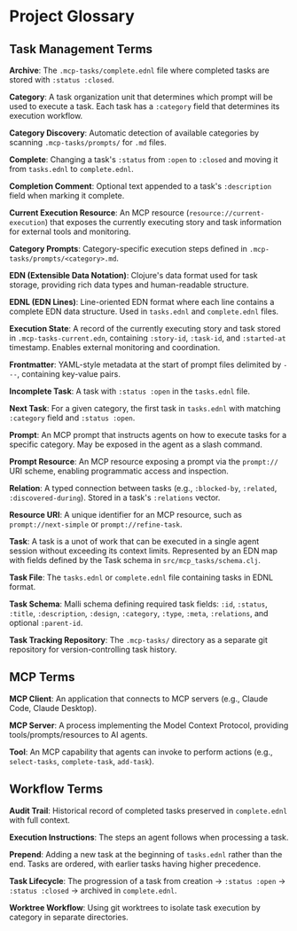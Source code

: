 # Project Glossary

## Task Management Terms

**Archive**: The `.mcp-tasks/complete.ednl` file where completed tasks are stored with `:status :closed`.

**Category**: A task organization unit that determines which prompt will be used to execute a task. Each task has a `:category` field that determines its execution workflow.

**Category Discovery**: Automatic detection of available categories by scanning `.mcp-tasks/prompts/` for `.md` files.

**Complete**: Changing a task's `:status` from `:open` to `:closed` and moving it from `tasks.ednl` to `complete.ednl`.

**Completion Comment**: Optional text appended to a task's `:description` field when marking it complete.

**Current Execution Resource**: An MCP resource (`resource://current-execution`) that exposes the currently executing story and task information for external tools and monitoring.

**Category Prompts**: Category-specific execution steps defined in `.mcp-tasks/prompts/<category>.md`.

**EDN (Extensible Data Notation)**: Clojure's data format used for task storage, providing rich data types and human-readable structure.

**EDNL (EDN Lines)**: Line-oriented EDN format where each line contains a complete EDN data structure. Used in `tasks.ednl` and `complete.ednl` files.

**Execution State**: A record of the currently executing story and task stored in `.mcp-tasks-current.edn`, containing `:story-id`, `:task-id`, and `:started-at` timestamp. Enables external monitoring and coordination.

**Frontmatter**: YAML-style metadata at the start of prompt files delimited by `---`, containing key-value pairs.

**Incomplete Task**: A task with `:status :open` in the `tasks.ednl` file.

**Next Task**: For a given category, the first task in `tasks.ednl` with matching `:category` field and `:status :open`.

**Prompt**: An MCP prompt that instructs agents on how to execute tasks for a specific category.  May be exposed in the agent as a slash command.

**Prompt Resource**: An MCP resource exposing a prompt via the `prompt://` URI scheme, enabling programmatic access and inspection.

**Relation**: A typed connection between tasks (e.g., `:blocked-by`, `:related`, `:discovered-during`). Stored in a task's `:relations` vector.

**Resource URI**: A unique identifier for an MCP resource, such as `prompt://next-simple` or `prompt://refine-task`.

**Task**: A task is a unot of work that can be executed in a single
agent session without exceeding its context limits.  Represented by an
EDN map with fields defined by the Task schema in
`src/mcp_tasks/schema.clj`.

**Task File**: The `tasks.ednl` or `complete.ednl` file containing tasks in EDNL format.

**Task Schema**: Malli schema defining required task fields: `:id`, `:status`, `:title`, `:description`, `:design`, `:category`, `:type`, `:meta`, `:relations`, and optional `:parent-id`.

**Task Tracking Repository**: The `.mcp-tasks/` directory as a separate git repository for version-controlling task history.

## MCP Terms

**MCP Client**: An application that connects to MCP servers (e.g., Claude Code, Claude Desktop).

**MCP Server**: A process implementing the Model Context Protocol, providing tools/prompts/resources to AI agents.

**Tool**: An MCP capability that agents can invoke to perform actions (e.g., `select-tasks`, `complete-task`, `add-task`).

## Workflow Terms

**Audit Trail**: Historical record of completed tasks preserved in `complete.ednl` with full context.

**Execution Instructions**: The steps an agent follows when processing a task.

**Prepend**: Adding a new task at the beginning of `tasks.ednl` rather than the end. Tasks are ordered, with earlier tasks having higher precedence.

**Task Lifecycle**: The progression of a task from creation → `:status :open` → `:status :closed` → archived in `complete.ednl`.

**Worktree Workflow**: Using git worktrees to isolate task execution by category in separate directories.
